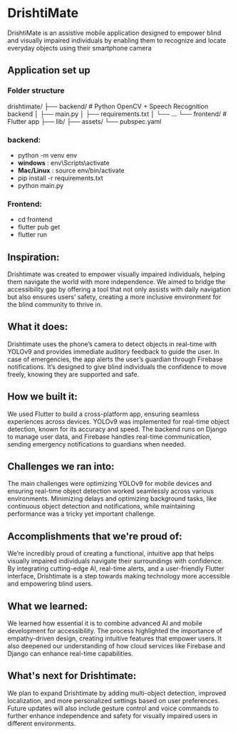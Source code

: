 # DrishtiMate
DrishtiMate is an assistive mobile application designed to empower blind and visually impaired individuals by enabling them to recognize and locate everyday objects using their smartphone camera

## Application set up

### Folder structure
drishtimate/
├── backend/           # Python OpenCV + Speech Recognition backend
│   ├── main.py
│   ├── requirements.txt
│   └── ...
└── frontend/          # Flutter app
    ├── lib/
    ├── assets/
    └── pubspec.yaml

### backend:
- python -m venv env
- **windows** : env\Scripts\activate
- **Mac/Linux** : source env/bin/activate
- pip install -r requirements.txt
- python main.py

### Frontend:
- cd frontend
- flutter pub get
- flutter run

## Inspiration:
Drishtimate was created to empower visually impaired individuals, helping them navigate the world with more independence. We aimed to bridge the accessibility gap by offering a tool that not only assists with daily navigation but also ensures users’ safety, creating a more inclusive environment for the blind community to thrive in.

## What it does:
Drishtimate uses the phone’s camera to detect objects in real-time with YOLOv9 and provides immediate auditory feedback to guide the user. In case of emergencies, the app alerts the user’s guardian through Firebase notifications. It’s designed to give blind individuals the confidence to move freely, knowing they are supported and safe.

## How we built it:
We used Flutter to build a cross-platform app, ensuring seamless experiences across devices. YOLOv9 was implemented for real-time object detection, known for its accuracy and speed. The backend runs on Django to manage user data, and Firebase handles real-time communication, sending emergency notifications to guardians when needed.

## Challenges we ran into:
The main challenges were optimizing YOLOv9 for mobile devices and ensuring real-time object detection worked seamlessly across various environments. Minimizing delays and optimizing background tasks, like continuous object detection and notifications, while maintaining performance was a tricky yet important challenge.

## Accomplishments that we're proud of:
We’re incredibly proud of creating a functional, intuitive app that helps visually impaired individuals navigate their surroundings with confidence. By integrating cutting-edge AI, real-time alerts, and a user-friendly Flutter interface, Drishtimate is a step towards making technology more accessible and empowering blind users.

## What we learned:
We learned how essential it is to combine advanced AI and mobile development for accessibility. The process highlighted the importance of empathy-driven design, creating intuitive features that empower users. It also deepened our understanding of how cloud services like Firebase and Django can enhance real-time capabilities.

## What's next for Drishtimate:
We plan to expand Drishtimate by adding multi-object detection, improved localization, and more personalized settings based on user preferences. Future updates will also include gesture control and voice commands to further enhance independence and safety for visually impaired users in different environments.
